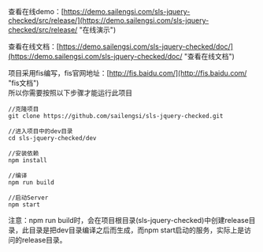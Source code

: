 查看在线demo：[https://demo.sailengsi.com/sls-jquery-checked/src/release/](https://demo.sailengsi.com/sls-jquery-checked/src/release/ "在线演示")

查看在线文档：[https://demo.sailengsi.com/sls-jquery-checked/doc/](https://demo.sailengsi.com/sls-jquery-checked/doc/ "查看在线文档")

项目采用fis编写，fis官网地址：[http://fis.baidu.com/](http://fis.baidu.com/ "fis文档")   
所以你需要按照以下步骤才能运行此项目


	//克隆项目
	git clone https://github.com/sailengsi/sls-jquery-checked.git
	
	//进入项目中的dev目录
	cd sls-jquery-checked/dev
	
	//安装依赖
	npm install
	
	//编译
	npm run build
	
	//启动Server
	npm start

注意：npm run build时，会在项目根目录(sls-jquery-checked)中创建release目录，此目录是把dev目录编译之后而生成，而npm start启动的服务，实际上是访问的release目录。
